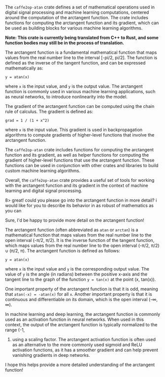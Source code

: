 The `caffe2op-atan` crate defines a set of
mathematical operations used in digital signal
processing and machine learning computations,
centered around the computation of the arctangent
function. The crate includes functions for
computing the arctangent function and its
gradient, which can be used as building blocks for
various machine learning algorithms.

**Note: This crate is currently being translated from C++ to Rust, and some function bodies may still be in the process of translation.**

The arctangent function is a fundamental
mathematical function that maps values from the
real number line to the interval [-pi/2,
pi/2]. The function is defined as the inverse of
the tangent function, and can be expressed
mathematically as:

```
y = atan(x)
```

where `x` is the input value, and `y` is the
output value. The arctangent function is commonly
used in various machine learning applications,
such as neural networks, to introduce nonlinearity
into the model.

The gradient of the arctangent function can be
computed using the chain rule of calculus. The
gradient is defined as:

```
grad = 1 / (1 + x^2)
```

where `x` is the input value. This gradient is
used in backpropagation algorithms to compute
gradients of higher-level functions that involve
the arctangent function.

The `caffe2op-atan` crate includes functions for
computing the arctangent function and its
gradient, as well as helper functions for
computing the gradient of higher-level functions
that use the arctangent function. These functions
can be used in conjunction with other crates and
libraries to build custom machine learning
algorithms.

Overall, the `caffe2op-atan` crate provides
a useful set of tools for working with the
arctangent function and its gradient in the
context of machine learning and digital signal
processing.

8> great! could you please go into the arctangent
function in more detail? i would like for you to
describe its behavior in as robust of mathematics
as you can

Sure, I'd be happy to provide more detail on the
arctangent function!

The arctangent function (often abbreviated as
`atan` or `arctan`) is a mathematical function
that maps values from the real number line to the
open interval (-π/2, π/2). It is the inverse
function of the tangent function, which maps
values from the real number line to the open
interval (-π/2, π/2) ∪ (π/2, π). The arctangent
function is defined as follows:

```
y = atan(x)
```

where `x` is the input value and `y` is the
corresponding output value. The value of `y` is
the angle (in radians) between the positive x-axis
and the tangent line to the graph of the function
`y = tan(x)` at the point (x, tan(x)).

One important property of the arctangent function
is that it is odd, meaning that `atan(-x)
= -atan(x)` for all `x`. Another important
property is that it is continuous and
differentiable on its domain, which is the open
interval (-∞, ∞).

In machine learning and deep learning, the
arctangent function is commonly used as an
activation function in neural networks. When used
in this context, the output of the arctangent
function is typically normalized to the range (-1,
1) using a scaling factor. The arctangent
activation function is often used as an
alternative to the more commonly used sigmoid and
ReLU activation functions, as it has a smoother
gradient and can help prevent vanishing gradients
in deep networks.

I hope this helps provide a more detailed
understanding of the arctangent function!
